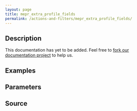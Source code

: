 ```yaml
---
layout: page
title: mepr_extra_profile_fields
permalink: /actions-and-filters/mepr_extra_profile_fields/
---
```


## Description

This documentation has yet to be added. Feel free to [fork our documentation project](https://github.com/caseproof/memberpress-docs) to help us.

## Examples


## Parameters


## Source


